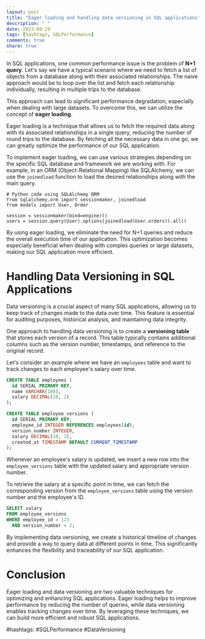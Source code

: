 ```yaml
---
layout: post
title: "Eager loading and handling data versioning in SQL applications"
description: " "
date: 2023-09-29
tags: [hashtags, SQLPerformance]
comments: true
share: true
---
```


In SQL applications, one common performance issue is the problem of **N+1 query**. Let's say we have a typical scenario where we need to fetch a list of objects from a database along with their associated relationships. The naive approach would be to loop over the list and fetch each relationship individually, resulting in multiple trips to the database.

This approach can lead to significant performance degradation, especially when dealing with large datasets. To overcome this, we can utilize the concept of **eager loading**.

Eager loading is a technique that allows us to fetch the required data along with its associated relationships in a single query, reducing the number of round trips to the database. By fetching all the necessary data in one go, we can greatly optimize the performance of our SQL application.

To implement eager loading, we can use various strategies depending on the specific SQL database and framework we are working with. For example, in an ORM (Object-Relational Mapping) like SQLAlchemy, we can use the `joinedload` function to load the desired relationships along with the main query.

```
# Python code using SQLAlchemy ORM
from sqlalchemy.orm import sessionmaker, joinedload
from models import User, Order

session = sessionmaker(bind=engine)()
users = session.query(User).options(joinedload(User.orders)).all()
```

By using eager loading, we eliminate the need for N+1 queries and reduce the overall execution time of our application. This optimization becomes especially beneficial when dealing with complex queries or large datasets, making our SQL application more efficient.

# Handling Data Versioning in SQL Applications

Data versioning is a crucial aspect of many SQL applications, allowing us to keep track of changes made to the data over time. This feature is essential for auditing purposes, historical analysis, and maintaining data integrity.

One approach to handling data versioning is to create a **versioning table** that stores each version of a record. This table typically contains additional columns such as the version number, timestamps, and reference to the original record.

Let's consider an example where we have an `employees` table and want to track changes to each employee's salary over time.

```sql
CREATE TABLE employees (
  id SERIAL PRIMARY KEY,
  name VARCHAR(100),
  salary DECIMAL(10, 2)
);

CREATE TABLE employee_versions (
  id SERIAL PRIMARY KEY,
  employee_id INTEGER REFERENCES employees(id),
  version_number INTEGER,
  salary DECIMAL(10, 2),
  created_at TIMESTAMP DEFAULT CURRENT_TIMESTAMP
);
```

Whenever an employee's salary is updated, we insert a new row into the `employee_versions` table with the updated salary and appropriate version number.

To retrieve the salary at a specific point in time, we can fetch the corresponding version from the `employee_versions` table using the version number and the employee's ID.

```sql
SELECT salary 
FROM employee_versions 
WHERE employee_id = 123 
  AND version_number = 2;
```

By implementing data versioning, we create a historical timeline of changes and provide a way to query data at different points in time. This significantly enhances the flexibility and traceability of our SQL application.

# Conclusion

Eager loading and data versioning are two valuable techniques for optimizing and enhancing SQL applications. Eager loading helps to improve performance by reducing the number of queries, while data versioning enables tracking changes over time. By leveraging these techniques, we can build more efficient and robust SQL applications.

#hashtags: #SQLPerformance #DataVersioning